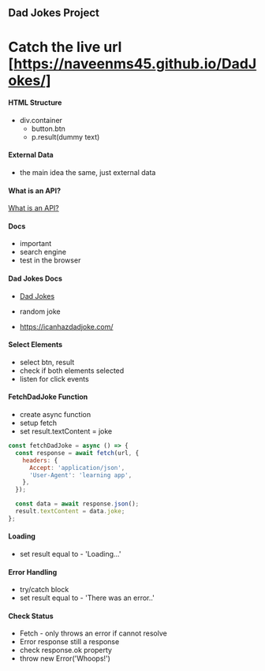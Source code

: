 ## Dad Jokes Project

# Catch the live url [https://naveenms45.github.io/DadJokes/]

#### HTML Structure

- div.container
  - button.btn
  - p.result(dummy text)

#### External Data

- the main idea the same, just external data

#### What is an API?

[What is an API?](https://www.freecodecamp.org/news/what-is-an-api-in-english-please-b880a3214a82/)

#### Docs

- important
- search engine
- test in the browser

#### Dad Jokes Docs

- [Dad Jokes](https://icanhazdadjoke.com/api)

- random joke
- https://icanhazdadjoke.com/

#### Select Elements

- select btn, result
- check if both elements selected
- listen for click events

#### FetchDadJoke Function

- create async function
- setup fetch
- set result.textContent = joke

```js
const fetchDadJoke = async () => {
  const response = await fetch(url, {
    headers: {
      Accept: 'application/json',
      'User-Agent': 'learning app',
    },
  });

  const data = await response.json();
  result.textContent = data.joke;
};
```

#### Loading

- set result equal to - 'Loading...'

#### Error Handling

- try/catch block
- set result equal to - 'There was an error..'

#### Check Status

- Fetch - only throws an error if cannot resolve
- Error response still a response
- check response.ok property
- throw new Error('Whoops!')
